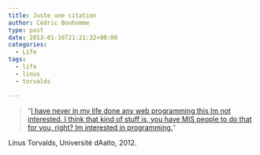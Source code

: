 ```yaml
---
title: Juste une citation
author: Cédric Bonhomme
type: post
date: 2013-01-16T21:21:32+00:00
categories:
  - Life
tags:
  - life
  - linus
  - torvalds

---
```

> &#8220;[I have never in my life done any web programming this Im not interested. I think that kind of stuff is, you have MIS people to do that for you, right? Im interested in programming.][1]&#8220;

Linus Torvalds, Université dAalto, 2012.

 [1]: https://www.youtube.com/watch?feature=player_detailpage&v=MShbP3OpASA#t=747s